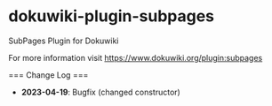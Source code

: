 # dokuwiki-plugin-subpages
SubPages Plugin for Dokuwiki

For more information visit https://www.dokuwiki.org/plugin:subpages

=== Change Log ===

  * **2023-04-19**: Bugfix (changed constructor)